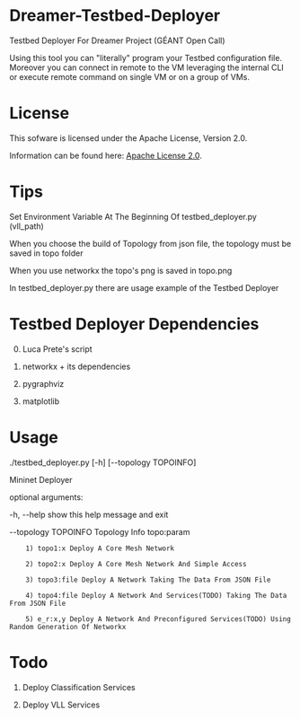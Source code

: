 Dreamer-Testbed-Deployer
========================

Testbed Deployer For Dreamer Project (GÉANT Open Call)

Using this tool you can "literally" program your Testbed
configuration file. Moreover you can connect in remote to the VM
leveraging the internal CLI or execute remote command on single VM
or on a group of VMs. 

License
=======

This sofware is licensed under the Apache License, Version 2.0.

Information can be found here:
 [Apache License 2.0](http://www.apache.org/licenses/LICENSE-2.0).

Tips
==============

Set Environment Variable At The Beginning Of testbed_deployer.py
(vll_path)

When you choose the build of Topology from json file, the topology
must be saved in topo folder

When you use networkx the topo's png is saved in topo.png

In testbed_deployer.py there are usage example of the Testbed Deployer

Testbed Deployer Dependencies
=============================

0) Luca Prete's script

1) networkx + its dependencies

2) pygraphviz

3) matplotlib

Usage
=====

./testbed_deployer.py [-h] [--topology TOPOINFO]

Mininet Deployer

optional arguments:

  -h, --help           show this help message and exit

  --topology TOPOINFO  Topology Info topo:param

		1) topo1:x Deploy A Core Mesh Network

		2) topo2:x Deploy A Core Mesh Network And Simple Access

		3) topo3:file Deploy A Network Taking The Data From JSON File

		4) topo4:file Deploy A Network And Services(TODO) Taking The Data From JSON File 

		5) e_r:x,y Deploy A Network And Preconfigured Services(TODO) Using Random Generation Of Networkx

Todo
=====

1) Deploy Classification Services

2) Deploy VLL Services


